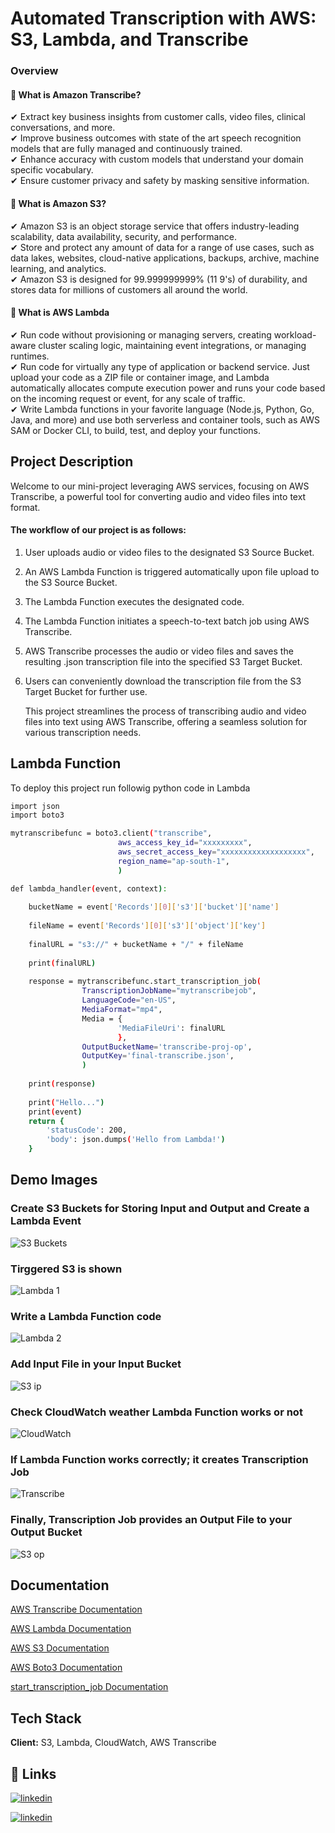 
# Automated Transcription with AWS: S3, Lambda, and Transcribe

### Overview

#### 🔗 What is Amazon Transcribe?  
✔ Extract key business insights from customer calls, video files, clinical conversations, and more.  
✔ Improve business outcomes with state of the art speech recognition models that are fully managed and continuously trained.  
✔ Enhance accuracy with custom models that understand your domain specific vocabulary.  
✔ Ensure customer privacy and safety by masking sensitive information.


#### 🔗 What is Amazon S3?  
✔ Amazon S3 is an object storage service that offers industry-leading scalability, data availability, security, and performance.  
✔ Store and protect any amount of data for a range of use cases, such as data lakes, websites, cloud-native applications, backups, archive, machine learning, and analytics.  
✔ Amazon S3 is designed for 99.999999999% (11 9's) of durability, and stores data for millions of customers all around the world.


#### 🔗 What is AWS Lambda  
✔ Run code without provisioning or managing servers, creating workload-aware cluster scaling logic, maintaining event integrations, or managing runtimes.  
✔ Run code for virtually any type of application or backend service. Just upload your code as a ZIP file or container image, and Lambda automatically allocates compute execution power and runs your code based on the incoming request or event, for any scale of traffic.  
✔ Write Lambda functions in your favorite language (Node.js, Python, Go, Java, and more) and use both serverless and container tools, such as AWS SAM or Docker CLI, to build, test, and deploy your functions.


## Project Description



Welcome to our mini-project leveraging AWS services, focusing on AWS Transcribe, a powerful tool for converting audio and video files into text format.



#### The workflow of our project is as follows:

1. User uploads audio or video files to the designated S3 Source Bucket.
2. An AWS Lambda Function is triggered automatically upon file upload to the S3 Source Bucket.
3. The Lambda Function executes the designated code.
4. The Lambda Function initiates a speech-to-text batch job using AWS Transcribe.
5. AWS Transcribe processes the audio or video files and saves the resulting .json transcription file into the specified S3 Target Bucket.
6. Users can conveniently download the transcription file from the S3 Target Bucket for further use.

   This project streamlines the process of transcribing audio and video files into text using AWS Transcribe, offering a seamless solution for various transcription needs.
## Lambda Function

To deploy this project run followig python code in Lambda

```bash
import json
import boto3

mytranscribefunc = boto3.client("transcribe",
                        aws_access_key_id="xxxxxxxxx",
                        aws_secret_access_key="xxxxxxxxxxxxxxxxxxx",
                        region_name="ap-south-1",
                        )

def lambda_handler(event, context):
    
    bucketName = event['Records'][0]['s3']['bucket']['name']
    
    fileName = event['Records'][0]['s3']['object']['key']
    
    finalURL = "s3://" + bucketName + "/" + fileName
    
    print(finalURL)
    
    response = mytranscribefunc.start_transcription_job(
                TranscriptionJobName="mytranscribejob",
                LanguageCode="en-US",
                MediaFormat="mp4",
                Media = {
                        'MediaFileUri': finalURL
                        },
                OutputBucketName='transcribe-proj-op',
                OutputKey='final-transcribe.json',
                )
                
    print(response)
    
    print("Hello...")
    print(event)
    return {
        'statusCode': 200,
        'body': json.dumps('Hello from Lambda!')
    }
```


## Demo Images

### Create S3 Buckets for Storing Input and Output and Create a Lambda Event

![S3 Buckets](https://github.com/Vaibhavsp/AWS-Transcribe/assets/100761402/3d1787e2-72f0-4a06-a4c2-6fb75d1e09e9)

### Tirggered S3 is shown 

![Lambda 1](https://github.com/Vaibhavsp/AWS-Transcribe/assets/100761402/aca1f9b5-4d06-4e31-acd7-688b14796f2c)

### Write a Lambda Function code

![Lambda 2](https://github.com/Vaibhavsp/AWS-Transcribe/assets/100761402/54bb9338-3b27-4326-b13e-4921cf4170c4)

### Add Input File in your Input Bucket

![S3 ip](https://github.com/Vaibhavsp/AWS-Transcribe/assets/100761402/ea7b0527-75b6-44d1-bc67-b974d16eabce)

### Check CloudWatch weather Lambda Function works or not

![CloudWatch](https://github.com/Vaibhavsp/AWS-Transcribe/assets/100761402/a1879ce8-6253-4161-98f5-07519e3afb0f)

### If Lambda Function works correctly; it creates Transcription Job

![Transcribe](https://github.com/Vaibhavsp/AWS-Transcribe/assets/100761402/615a9f5f-f37f-499a-8c20-4376628f9103)

### Finally, Transcription Job provides an Output File to your Output Bucket

![S3 op](https://github.com/Vaibhavsp/AWS-Transcribe/assets/100761402/8d87ba66-e805-469f-857a-ce9c41891c86)

## Documentation

[AWS Transcribe Documentation](https://docs.aws.amazon.com/transcribe/)

[AWS Lambda Documentation](https://docs.aws.amazon.com/lambda/)

[AWS S3 Documentation](https://docs.aws.amazon.com/s3/)

[AWS Boto3 Documentation](https://boto3.amazonaws.com/v1/documentation/api/latest/index.html)

[start_transcription_job Documentation](https://boto3.amazonaws.com/v1/documentation/api/latest/reference/services/transcribe/client/start_transcription_job.html)

## Tech Stack

**Client:** S3, Lambda, CloudWatch, AWS Transcribe


## 🔗 Links
[![linkedin](https://img.shields.io/badge/linkedin-0A66C2?style=for-the-badge&logo=linkedin&logoColor=white)](https://www.linkedin.com/in/vaibhav-parekh08/)


[![linkedin](https://img.shields.io/badge/Hashnode-2962FF?style=for-the-badge&logo=hashnode&logoColor=white)](https://hashnode.com/@Vaibhav19)
